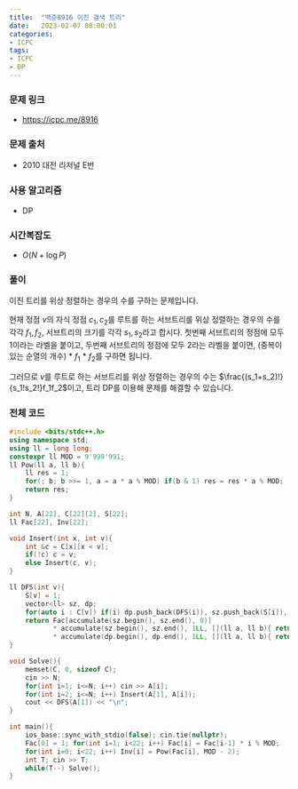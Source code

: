 ```yaml
---
title:  "백준8916 이진 검색 트리"
date:   2023-02-07 00:00:01
categories:
- ICPC
tags:
- ICPC
- DP
---
```


### 문제 링크
* https://icpc.me/8916

### 문제 출처
* 2010 대전 리저널 E번

### 사용 알고리즘
* DP

### 시간복잡도
* $O(N + \log P)$

### 풀이
이진 트리를 위상 정렬하는 경우의 수를 구하는 문제입니다.

현재 정점 $v$의 자식 정점 $c_1, c_2$를 루트를 하는 서브트리를 위상 정렬하는 경우의 수를 각각 $f_1, f_2$, 서브트리의 크기를 각각 $s_1, s_2$라고 합시다. 첫번째 서브트리의 정점에 모두 1이라는 라벨을 붙이고, 두번째 서브트리의 정점에 모두 2라는 라벨을 붙이면, (중복이 있는 순열의 개수) * $f_1$ * $f_2$를 구하면 됩니다.

그러므로 $v$를 루트로 하는 서브트리를 위상 정렬하는 경우의 수는 $\frac{(s_1+s_2)!}{s_1!s_2!}f_1f_2$이고, 트리 DP를 이용해 문제를 해결할 수 있습니다.

### 전체 코드
```cpp
#include <bits/stdc++.h>
using namespace std;
using ll = long long;
constexpr ll MOD = 9'999'991;
ll Pow(ll a, ll b){
    ll res = 1;
    for(; b; b >>= 1, a = a * a % MOD) if(b & 1) res = res * a % MOD;
    return res;
}

int N, A[22], C[22][2], S[22];
ll Fac[22], Inv[22];

void Insert(int x, int v){
    int &c = C[x][x < v];
    if(!c) c = v;
    else Insert(c, v);
}

ll DFS(int v){
    S[v] = 1;
    vector<ll> sz, dp;
    for(auto i : C[v]) if(i) dp.push_back(DFS(i)), sz.push_back(S[i]), S[v] += S[i];
    return Fac[accumulate(sz.begin(), sz.end(), 0)]
           * accumulate(sz.begin(), sz.end(), 1LL, [](ll a, ll b){ return a * Inv[b] % MOD; }) % MOD
           * accumulate(dp.begin(), dp.end(), 1LL, [](ll a, ll b){ return a * b % MOD; }) % MOD;
}

void Solve(){
    memset(C, 0, sizeof C);
    cin >> N;
    for(int i=1; i<=N; i++) cin >> A[i];
    for(int i=2; i<=N; i++) Insert(A[1], A[i]);
    cout << DFS(A[1]) << "\n";
}

int main(){
    ios_base::sync_with_stdio(false); cin.tie(nullptr);
    Fac[0] = 1; for(int i=1; i<22; i++) Fac[i] = Fac[i-1] * i % MOD;
    for(int i=0; i<22; i++) Inv[i] = Pow(Fac[i], MOD - 2);
    int T; cin >> T;
    while(T--) Solve();
}
```
